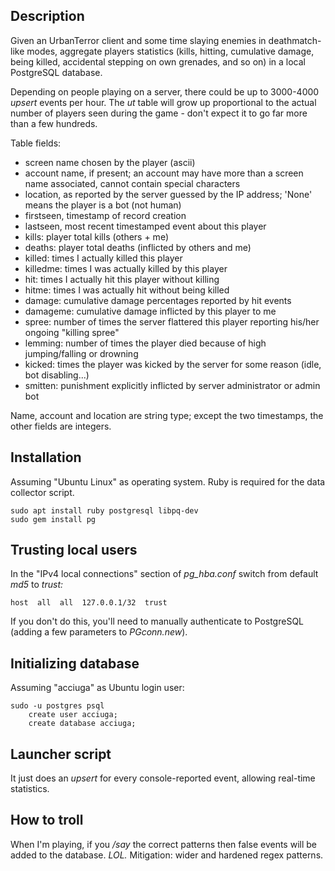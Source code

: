 ## Description

Given an UrbanTerror client and some time slaying enemies in deathmatch-like modes, aggregate players statistics (kills, hitting, cumulative damage, being killed, accidental stepping on own grenades, and so on) in a local PostgreSQL database.

Depending on people playing on a server, there could be up to 3000-4000 *upsert* events per hour. The *ut* table will grow up proportional to the actual number of players seen during the game - don't expect it to go far more than a few hundreds.

Table fields:
* screen name chosen by the player (ascii)
* account name, if present; an account may have more than a screen name associated, cannot contain special characters
* location, as reported by the server guessed by the IP address; 'None' means the player is a bot (not human)
* firstseen, timestamp of record creation
* lastseen, most recent timestamped event about this player
* kills: player total kills (others + me)
* deaths: player total deaths (inflicted by others and me)
* killed: times I actually killed this player
* killedme: times I was actually killed by this player
* hit: times I actually hit this player without killing
* hitme: times I was actually hit without being killed
* damage: cumulative damage percentages reported by hit events
* damageme: cumulative damage inflicted by this player to me
* spree: number of times the server flattered this player reporting his/her ongoing "killing spree"
* lemming: number of times the player died because of high jumping/falling or drowning
* kicked: times the player was kicked by the server for some reason (idle, bot disabling...)
* smitten: punishment explicitly inflicted by server administrator or admin bot

Name, account and location are string type; except the two timestamps, the other fields are integers.

## Installation

Assuming "Ubuntu Linux" as operating system. Ruby is required for the data collector script.

    sudo apt install ruby postgresql libpq-dev
    sudo gem install pg

## Trusting local users

In the "IPv4 local connections" section of *pg_hba.conf* switch from default *md5* to *trust:*

    host  all  all  127.0.0.1/32  trust

If you don't do this, you'll need to manually authenticate to PostgreSQL (adding a few parameters to *PGconn.new*).

## Initializing database

Assuming "acciuga" as Ubuntu login user:

    sudo -u postgres psql
        create user acciuga;
        create database acciuga;

## Launcher script

It just does an *upsert* for every console-reported event, allowing real-time statistics.

## How to troll

When I'm playing, if you */say* the correct patterns then false events will be added to the database. *LOL.*
Mitigation: wider and hardened regex patterns.

